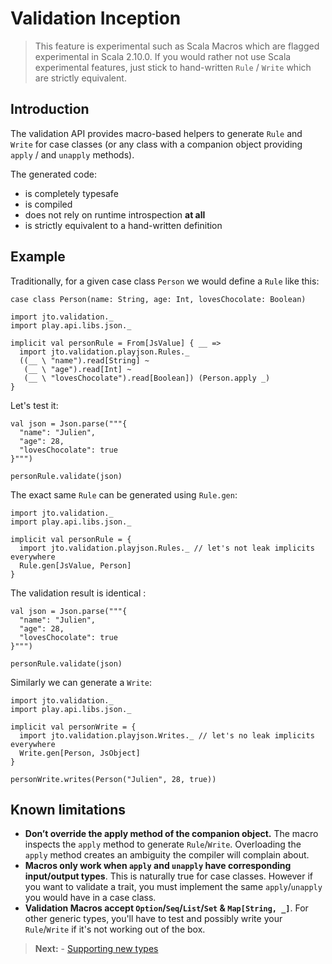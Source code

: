 # Validation Inception

> This feature is experimental such as Scala Macros which are flagged experimental in Scala 2.10.0.
> If you would rather not use Scala experimental features, just stick to hand-written `Rule` / `Write` which are strictly equivalent.

## Introduction

The validation API provides macro-based helpers to generate `Rule` and `Write` for case classes (or any class with a companion object providing `apply` / and `unapply` methods).

The generated code:

- is completely typesafe
- is compiled
- does not rely on runtime introspection **at all**
- is strictly equivalent to a hand-written definition

## Example

Traditionally, for a given case class `Person` we would define a `Rule` like this:

```tut
case class Person(name: String, age: Int, lovesChocolate: Boolean)
```

```tut:silent
import jto.validation._
import play.api.libs.json._

implicit val personRule = From[JsValue] { __ =>
  import jto.validation.playjson.Rules._
  ((__ \ "name").read[String] ~
   (__ \ "age").read[Int] ~
   (__ \ "lovesChocolate").read[Boolean]) (Person.apply _)
}
```

Let's test it:

```tut
val json = Json.parse("""{
  "name": "Julien",
  "age": 28,
  "lovesChocolate": true
}""")

personRule.validate(json)
```

The exact same `Rule` can be generated using `Rule.gen`:

```tut:silent
import jto.validation._
import play.api.libs.json._

implicit val personRule = {
  import jto.validation.playjson.Rules._ // let's not leak implicits everywhere
  Rule.gen[JsValue, Person]
}
```

The validation result is identical :

```tut
val json = Json.parse("""{
  "name": "Julien",
  "age": 28,
  "lovesChocolate": true
}""")

personRule.validate(json)
```

Similarly we can generate a `Write`:

```tut:silent
import jto.validation._
import play.api.libs.json._

implicit val personWrite = {
  import jto.validation.playjson.Writes._ // let's no leak implicits everywhere
  Write.gen[Person, JsObject]
}
```
```tut
personWrite.writes(Person("Julien", 28, true))
```

## Known limitations

 - **Don’t override the apply method of the companion object.** The macro inspects the `apply` method to generate `Rule`/`Write`. Overloading the `apply` method creates an ambiguity the compiler will complain about.
 - **Macros only work when `apply` and `unapply` have corresponding input/output types**. This is naturally true for case classes. However if you want to validate a trait, you must implement the same `apply`/`unapply` you would have in a case class.
 - **Validation Macros accept `Option`/`Seq`/`List`/`Set` & `Map[String, _]`**. For other generic types, you'll have to test and possibly write your `Rule`/`Write` if it's not working out of the box.

> **Next:** - [Supporting new types](ScalaValidationExtensions.md)
